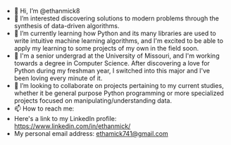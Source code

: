 - 👋 Hi, I’m @ethanmick8
- 👀 I’m interested discovering solutions to modern problems through the synthesis of data-driven algorithms.
- 🌱 I’m currently learning how Python and its many libraries are used to write intuitive machine learning algorithms, and I'm excited to be able to apply my learning to some projects of my own in the field soon. 
- 🏫 I'm a senior undergrad at the University of Missouri, and I'm working towards a degree in Computer Science. After discovering a love for Python during my freshman year, I switched into this major and I've been loving every minute of it.
- 💞️ I’m looking to collaborate on projects pertaining to my current studies, whether it be general purpose Python programming or more specialized projects focused on manipulating/understanding data.
- 📫 How to reach me:
-    Here's a link to my LinkedIn profile: https://www.linkedin.com/in/ethanmick/
-    My personal email address: ethamick741@gmail.com

<!---
ethanmick8/ethanmick8 is a ✨ special ✨ repository because its `README.md` (this file) appears on your GitHub profile.
You can click the Preview link to take a look at your changes.
--->
